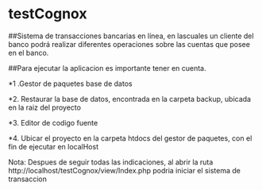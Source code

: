 # testCognox
##Sistema de transacciones bancarias en línea, en lascuales un cliente del banco podrá realizar diferentes operaciones sobre las cuentas que posee en el banco.


##Para ejecutar la aplicacion es importante tener en cuenta. 

 *1 .Gestor de paquetes base de datos<br />
 
 *2. Restaurar la base de datos, encontrada en la carpeta backup, ubicada en la raiz del proyecto<br />
 
 *3. Editor de codigo fuente<br />
 
 *4. Ubicar el proyecto en la carpeta htdocs del gestor de paquetes, con el fin de ejecutar en localHost<br />
 
 
 
 Nota: Despues de seguir todas las indicaciones, al abrir la ruta http://localhost/testCognox/view/Index.php podria iniciar el sistema de transaccion
